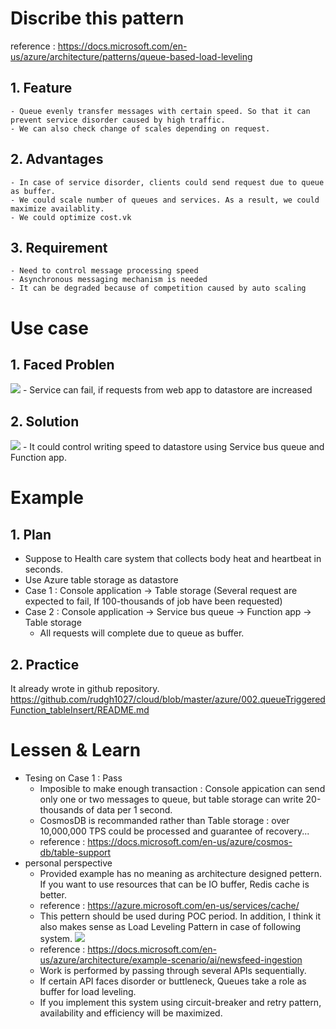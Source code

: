 # Discribe this pattern
 reference : https://docs.microsoft.com/en-us/azure/architecture/patterns/queue-based-load-leveling
 
## 1. Feature
    - Queue evenly transfer messages with certain speed. So that it can prevent service disorder caused by high traffic.
    - We can also check change of scales depending on request.
    
## 2. Advantages
    - In case of service disorder, clients could send request due to queue as buffer.
    - We could scale number of queues and services. As a result, we could maximize availablity.
    - We could optimize cost.vk
    
## 3. Requirement
    - Need to control message processing speed
    - Asynchronous messaging mechanism is needed
    - It can be degraded because of competition caused by auto scaling

# Use case

## 1. Faced Problen
<img src="https://docs.microsoft.com/ko-kr/azure/architecture/patterns/_images/queue-based-load-leveling-overwhelmed.png"></img>
    - Service can fail, if requests from web app to datastore are increased
   
## 2. Solution
<img src="https://docs.microsoft.com/ko-kr/azure/architecture/patterns/_images/queue-based-load-leveling-function.png"></img>
    - It could control writing speed to datastore using Service bus queue and Function app.
   
# Example
## 1. Plan
- Suppose to Health care system that collects body heat and heartbeat in seconds.
- Use Azure table storage as datastore
- Case 1 : Console application -> Table storage (Several request are expected to fail, If 100-thousands of job have been requested)
- Case 2 : Console application -> Service bus queue -> Function app -> Table storage
  - All requests will complete due to queue as buffer.

## 2. Practice
It already wrote in github repository.
https://github.com/rudgh1027/cloud/blob/master/azure/002.queueTriggeredFunction_tableInsert/README.md

# Lessen & Learn
- Tesing on Case 1 : Pass
  - Imposible to make enough transaction : Console appication can send only one or two messages to queue, but table storage can write 20-thousands of data per 1 second.
  - CosmosDB is recommanded rather than Table storage : over 10,000,000 TPS could be processed and guarantee of recovery...  
  - reference : https://docs.microsoft.com/en-us/azure/cosmos-db/table-support
- personal perspective
  - Provided example has no meaning as architecture designed pettern. If you want to use resources that can be IO buffer, Redis cache is better.
  - reference : https://azure.microsoft.com/en-us/services/cache/
  - This pettern should be used during POC period. In addition, I think it also makes sense as Load Leveling Pattern in case of following system.
   <img src="https://docs.microsoft.com/ko-kr/azure/architecture/example-scenario/ai/media/mass-ingestion-newsfeeds-architecture.png"></img>
  - reference : https://docs.microsoft.com/en-us/azure/architecture/example-scenario/ai/newsfeed-ingestion
  - Work is performed by passing through several APIs sequentially.
  - If certain API faces disorder or buttleneck, Queues take a role as buffer for load leveling.
  - If you implement this system using circuit-breaker and retry pattern, availability and efficiency will be maximized.
